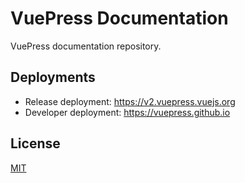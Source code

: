 # VuePress Documentation

VuePress documentation repository.

## Deployments

- Release deployment: https://v2.vuepress.vuejs.org
- Developer deployment: https://vuepress.github.io

## License

[MIT](https://github.com/vuepress/docs/blob/main/LICENSE)

